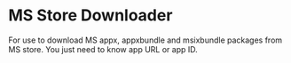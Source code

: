 # MS Store Downloader
For use to download MS appx, appxbundle and msixbundle packages from MS store. You just need to know app URL or app ID.
